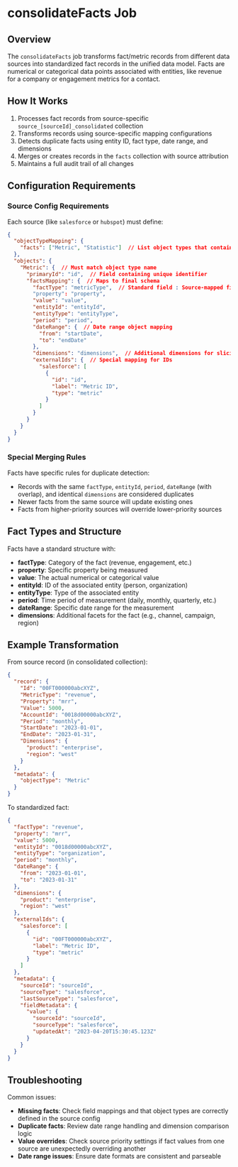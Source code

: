 # consolidateFacts Job

## Overview
The `consolidateFacts` job transforms fact/metric records from different data sources into standardized fact records in the unified data model. Facts are numerical or categorical data points associated with entities, like revenue for a company or engagement metrics for a contact.

## How It Works
1. Processes fact records from source-specific `source_[sourceId]_consolidated` collection
2. Transforms records using source-specific mapping configurations
3. Detects duplicate facts using entity ID, fact type, date range, and dimensions
4. Merges or creates records in the `facts` collection with source attribution
5. Maintains a full audit trail of all changes

## Configuration Requirements

### Source Config Requirements
Each source (like `salesforce` or `hubspot`) must define:

```json
{
  "objectTypeMapping": {
    "facts": ["Metric", "Statistic"]  // List object types that contain fact data
  },
  "objects": {
    "Metric": {  // Must match object type name
      "primaryId": "id",  // Field containing unique identifier
      "factsMapping": {  // Maps to final schema
        "factType": "metricType",  // Standard field : Source-mapped field
        "property": "property",
        "value": "value",
        "entityId": "entityId",
        "entityType": "entityType",
        "period": "period",
        "dateRange": {  // Date range object mapping
          "from": "startDate",
          "to": "endDate"
        },
        "dimensions": "dimensions",  // Additional dimensions for slicing
        "externalIds": {  // Special mapping for IDs
          "salesforce": [
            {
              "id": "id",
              "label": "Metric ID",
              "type": "metric"
            }
          ]
        }
      }
    }
  }
}
```

### Special Merging Rules
Facts have specific rules for duplicate detection:
- Records with the same `factType`, `entityId`, `period`, `dateRange` (with overlap), and identical `dimensions` are considered duplicates
- Newer facts from the same source will update existing ones
- Facts from higher-priority sources will override lower-priority sources

## Fact Types and Structure
Facts have a standard structure with:
- **factType**: Category of the fact (revenue, engagement, etc.)
- **property**: Specific property being measured
- **value**: The actual numerical or categorical value
- **entityId**: ID of the associated entity (person, organization)
- **entityType**: Type of the associated entity
- **period**: Time period of measurement (daily, monthly, quarterly, etc.)
- **dateRange**: Specific date range for the measurement
- **dimensions**: Additional facets for the fact (e.g., channel, campaign, region)

## Example Transformation
From source record (in consolidated collection):
```json
{
  "record": {
    "Id": "00FT000000abcXYZ",
    "MetricType": "revenue",
    "Property": "mrr",
    "Value": 5000,
    "AccountId": "0018d00000abcXYZ",
    "Period": "monthly",
    "StartDate": "2023-01-01",
    "EndDate": "2023-01-31",
    "Dimensions": {
      "product": "enterprise",
      "region": "west"
    }
  },
  "metadata": {
    "objectType": "Metric"
  }
}
```

To standardized fact:
```json
{
  "factType": "revenue",
  "property": "mrr",
  "value": 5000,
  "entityId": "0018d00000abcXYZ",
  "entityType": "organization",
  "period": "monthly",
  "dateRange": {
    "from": "2023-01-01",
    "to": "2023-01-31"
  },
  "dimensions": {
    "product": "enterprise",
    "region": "west"
  },
  "externalIds": {
    "salesforce": [
      {
        "id": "00FT000000abcXYZ",
        "label": "Metric ID",
        "type": "metric"
      }
    ]
  },
  "metadata": {
    "sourceId": "sourceId",
    "sourceType": "salesforce",
    "lastSourceType": "salesforce",
    "fieldMetadata": {
      "value": {
        "sourceId": "sourceId",
        "sourceType": "salesforce",
        "updatedAt": "2023-04-20T15:30:45.123Z"
      }
    }
  }
}
```

## Troubleshooting
Common issues:
- **Missing facts**: Check field mappings and that object types are correctly defined in the source config
- **Duplicate facts**: Review date range handling and dimension comparison logic
- **Value overrides**: Check source priority settings if fact values from one source are unexpectedly overriding another
- **Date range issues**: Ensure date formats are consistent and parseable 